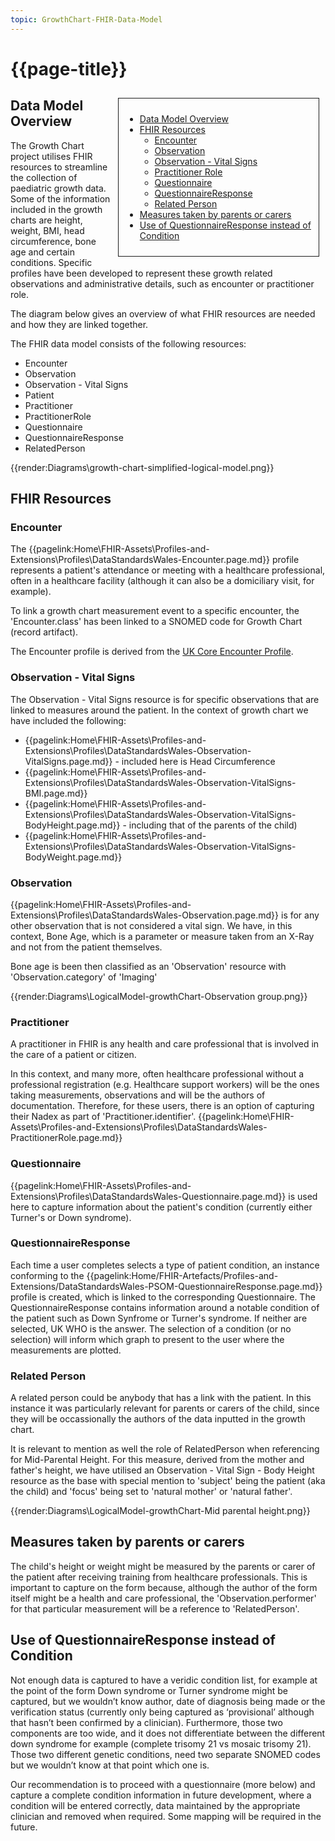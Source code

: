 ```yaml
---
topic: GrowthChart-FHIR-Data-Model
---
```


# {{page-title}}

<div style="float:right;border:1px;border-style:solid;padding:10px;margin:10px;width:300px;">

  - [Data Model Overview](#data-model-overview)
  - [FHIR Resources](#fhir-resources)
    * [Encounter](#encounter)
    * [Observation](#observation)
    * [Observation - Vital Signs](#observation-vital-signs)
    * [Practitioner Role](#practitioner-role)
    * [Questionnaire](#questionnaire)
    * [QuestionnaireResponse](#questionnaireresponse)
    * [Related Person](#related-person)
  - [Measures taken by parents or carers](#measures-taken-by-parents-carer)
  - [Use of QuestionnaireResponse instead of Condition](#use-of-questionnaireresponse-instead-of-condition)
</div>

## Data Model Overview
The Growth Chart project utilises FHIR resources to streamline the collection of paediatric growth data. Some of the information included in the growth charts are height, weight, BMI, head circumference, bone age and certain conditions. 
Specific profiles have been developed to represent these growth related observations and administrative details, such as encounter or practitioner role. 

The diagram below gives an overview of what FHIR resources are needed and how they are linked together.

The FHIR data model consists of the following resources: 
* Encounter
* Observation 
* Observation - Vital Signs
* Patient
* Practitioner
* PractitionerRole
* Questionnaire
* QuestionnaireResponse
* RelatedPerson

{{render:Diagrams\growth-chart-simplified-logical-model.png}}


## FHIR Resources

### Encounter
The {{pagelink:Home\FHIR-Assets\Profiles-and-Extensions\Profiles\DataStandardsWales-Encounter.page.md}} profile represents a patient's attendance or meeting with a healthcare professional, often in a healthcare facility (although it can also be a domiciliary visit, for example). 

To link a growth chart measurement event to a specific encounter, the 'Encounter.class' has been linked to a SNOMED code for Growth Chart (record artifact).

The Encounter profile is derived from the [UK Core Encounter Profile](https://simplifier.net/guide/uk-core-implementation-guide-stu2/Home/ProfilesandExtensions/Profile-UKCore-Encounter?version=2.0.1).

### Observation - Vital Signs

The Observation - Vital Signs resource is for specific observations that are linked to measures around the patient. In the context of growth chart we have included the following:

* {{pagelink:Home\FHIR-Assets\Profiles-and-Extensions\Profiles\DataStandardsWales-Observation-VitalSigns.page.md}} - included here is Head Circumference
* {{pagelink:Home\FHIR-Assets\Profiles-and-Extensions\Profiles\DataStandardsWales-Observation-VitalSigns-BMI.page.md}}
* {{pagelink:Home\FHIR-Assets\Profiles-and-Extensions\Profiles\DataStandardsWales-Observation-VitalSigns-BodyHeight.page.md}} - including that of the parents of the child)
* {{pagelink:Home\FHIR-Assets\Profiles-and-Extensions\Profiles\DataStandardsWales-Observation-VitalSigns-BodyWeight.page.md}}


### Observation 
{{pagelink:Home\FHIR-Assets\Profiles-and-Extensions\Profiles\DataStandardsWales-Observation.page.md}} is for any other observation that is not considered a vital sign. We have, in this context, Bone Age, which is a parameter or measure taken from an X-Ray and not from the patient themselves. 

Bone age is been then classified as an 'Observation' resource with 'Observation.category' of 'Imaging' 

{{render:Diagrams\LogicalModel-growthChart-Observation group.png}}


### Practitioner
A practitioner in FHIR is any health and care professional that is involved in the care of a patient or citizen. 

In this context, and many more, often healthcare professional without a professional registration (e.g. Healthcare support workers) will be the ones taking measurements, observations and will be the authors of documentation. 
Therefore, for these users, there is an option of capturing their Nadex as part of 'Practitioner.identifier'.
{{pagelink:Home\FHIR-Assets\Profiles-and-Extensions\Profiles\DataStandardsWales-PractitionerRole.page.md}}

### Questionnaire
{{pagelink:Home\FHIR-Assets\Profiles-and-Extensions\Profiles\DataStandardsWales-Questionnaire.page.md}} is used here to capture information about the patient's condition (currently either Turner's or Down syndrome). 

### QuestionnaireResponse
Each time a user completes selects a type of patient condition, an instance conforming to the {{pagelink:Home/FHIR-Artefacts/Profiles-and-Extensions/DataStandardsWales-PSOM-QuestionnaireResponse.page.md}} profile is created, which is linked to the corresponding Questionnaire. 
The QuestionnaireResponse contains information around a notable condition of the patient such as Down Synfrome or Turner's syndrome. If neither are selected, UK WHO is the answer. The selection of a condition (or no selection) will inform which graph to present to the user where the measurements are plotted. 

### Related Person
A related person could be anybody that has a link with the patient. In this instance it was particularly relevant for parents or carers of the child, since they will be occassionally the authors of the data inputted in the growth chart. 

It is relevant to mention as well the role of RelatedPerson when referencing for Mid-Parental Height. For this measure, derived from the mother and father's height, we have utilised an Observation - Vital Sign - Body Height resource as the base with special mention to 'subject' being the patient (aka the child) and 'focus' being set to 'natural mother' or 'natural father'. 

{{render:Diagrams\LogicalModel-growthChart-Mid parental height.png}}

## Measures taken by parents or carers
The child's height or weight might be measured by the parents or carer of the patient after receiving training from healthcare professionals. 
This is important to capture on the form because, although the author of the form itself might be a health and care professional, the 'Observation.performer' for that particular measurement will be a reference to 'RelatedPerson'.

## Use of QuestionnaireResponse instead of Condition
Not enough data is captured to have a veridic condition list, for example at the point of the form Down syndrome or Turner syndrome might be captured, but we wouldn’t know author, date of diagnosis being made or the verification status (currently only being captured as ‘provisional’ although that hasn’t been confirmed by a clinician). 
Furthermore, those two components are too wide, and it does not differentiate between the different down syndrome for example (complete trisomy 21 vs mosaic trisomy 21). Those two different genetic conditions, need two separate SNOMED codes but we wouldn’t know at that point which one is.

Our recommendation is to proceed with a questionnaire (more below) and capture a complete condition information in future development, where a condition will be entered correctly, data maintained by the appropriate clinician and removed when required. Some mapping will be required in the future. 
